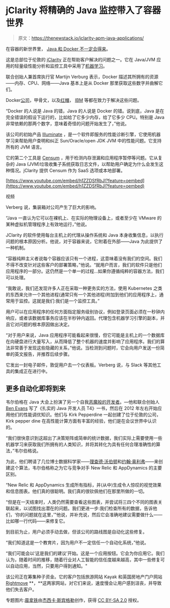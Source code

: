 # jClarity 将精确的 Java 监控带入了容器世界

> 原文：<https://thenewstack.io/jclarity-apm-java-applications/>

在容器的新世界里， [Java 和 Docker 不一定合得来](https://developers.redhat.com/blog/2017/03/14/java-inside-docker/)。

这是总部位于伦敦的 [jClarity](https://www.jclarity.com/) 正在帮助客户解决的问题之一。它在 Java/JVM 应用的轻量级性能分析和监控工具中采用了[机器学习](/category/machine-learning/)。

联合创始人兼首席执行官 Martijn Verburg 表示，Docker 描述其所拥有的资源——内存、CPU、网络——Java 基本上是从 Docker 那里获取这些数字并曲解它们。

Docker[公司](https://thenewstack.io/docker-updates-legacy-application-migration-program/)，甲骨文，以及[红帽](https://thenewstack.io/red-hat-summit-serves-openstack-io-saas-containerized-java-microservices/)， [IBM](https://thenewstack.io/ibm-takes-cloud-private/) 等都在致力于解决这些问题。

“Docker 的人说是 Java 的错，Java 的人说是 Docker 的错。说到底，Java 是在完全错误的假设下运行的，比如给了它多少内存，给了它多少 CPU。特别是 Java 非常依赖的那两个数字，意味着奇怪的问题开始发生了，”他说。

该公司的初始产品 [Illuminate](https://www.jclarity.com/illuminate/) ，是一个软件即服务的性能诊断引擎，它使用机器学习来帮助用户查明和纠正 Sun/Oracle/open JDK JVM 中的性能问题。它支持所有的 JVM 语言。

它的第二个工具是 [Censum](https://www.jclarity.com/censum/) ，用于检测内存泄漏和应用程序暂停等问题。它从复杂的 Java (JVM)垃圾收集子系统获取日志文件，以帮助用户确定为什么会发生这种情况。jClarity 提供 Censum 作为 SaaS 选项或本地部署。

[https://www.youtube.com/embed/h1ZZDSfRbJI?feature=oembed](https://www.youtube.com/embed/h1ZZDSfRbJI?feature=oembed)

视频

Verberg 说，集装箱对公司产生了巨大的影响。

“Java 一直认为它可以在裸机上、在实际的物理设备上，或者至少在 VMware 的某种虚拟机管理程序上有效地运行，”他说。

JClarity 的软件使用每台主机上的代理从操作系统和 Java 本身收集信息，以执行问题的根本原因分析。他说，对于容器来说，它附着在外部——Java 为此提供了一种机制。

“容器纯粹主义者说每个容器应该只有一个进程，这意味着没有我们的空间。我们不得不改变针对这些客户的部署策略，”他说。“就用户而言，我们的软件只是他们应用程序的一部分。这仍然是一个单一的过程…如果你遵循纯粹的容器方法，我们可以处理。

“我敢说，我们还发现许多人正在采取一种更务实的方法，使用 Kubernetes 之类的东西来允许一个其他进程(通常只有一个其他进程)附加到他们的应用程序上，通常用于监控。这就是我们:我们是一个监控工具。”

用户可以在应用程序的任何方面指定服务级别协议，例如登录页面必须在一秒钟内响应，或者该数据库事务应该在半秒钟内返回。代理包含机器学习引擎的副本，并且它对问题的根本原因做出决定。

“对于用户来说，Java 应用程序可能看起来很慢，但它可能是主机上的一个数据库在向硬盘进行大量写入，从而降低了整个机器的速度并影响了应用程序。我们的算法非常善于发现这些隐藏的关系，”他说。当检测到问题时，它会向用户发送一份简单的英文报告，并推荐后续步骤。

它发出一封电子邮件，敦促用户去一个仪表板。Verberg 说，与 Slack 等其他工具的集成正在进行中。

## 更多自动化即将到来

韦尔伯格在 Java 大会上扮演了另一个自我[恶魔般的开发者](https://www.youtube.com/watch?v=bjp7bhzyhQo&feature=share&list=PLRsbF2sD7JVq8QYW0vlbOS2JuXUWaWMnT&index=30)。—他和联合创始人 [Ben Evans](https://github.com/kittylyst) 写了《扎实的 Java 开发人员 T4》一书，然后在 2012 年左右开始应用他们的性能调优知识。他们与 Kirk Pepperdine 一起创建了位于伦敦的公司，Kirk pepper dine 在高性能计算方面有丰富的经验，他们是在会议世界中认识的。

“我们很快意识到这超出了决策矩阵或简单的统计数据，我们实际上需要使用一些机器学习来获取我们所拥有的人类知识，并将其转化为具有任何合理准确性的算法，”韦尔伯格说。

为此，他们聘请了几位博士数据科学家——[理查德·沃伯顿](https://github.com/RichardWarburton)和[约翰·奥利弗](https://github.com/johnoliver)——来创建这个算法，韦尔伯格称之为它与竞争对手 New Relic 和 AppDynamics 的主要区别。

“New Relic 和 AppDynamics 生成所有指标，并(从中)生成令人惊叹的视觉效果和信息图表。他们真的很聪明。我们真的很钦佩他们在那里所做的一切。

“但是在一天结束时，人类仍然需要查看这些图表，并尝试将三四个不同的图表关联起来，以试图找出潜在的问题。我们更进一步:我们检查所有的数据，告诉他们，‘你的问题就在这里，’”他说，并补充说，然后它会准确地建议需要做什么——比如哪一行代码——来修复它。

到目前为止，用户必须手动去做，但该公司的路线图是自动化这些修复。

“我们知道这是一个教育片，因为用户不一定信任一个自动化系统，”他说。

“我们可能会以‘这是我们的建议’开始。这是一个应用按钮。它会为你应用它。我们认为，随着时间的推移，随着行业对人工智能的信任度越来越高，其中一些修复可以自动应用，当然，只要用户得到通知。"

该公司正在筹集种子资金。它的客户包括旅游网站 Kayak 和英国房地产门户网站 [Rightmove](http://www.rightmove.co.uk/) **，**这两家网站，对它们来说，速度慢会让用户感到沮丧，并导致他们失去客户。

专题图片:[晨拿铁](https://www.flickr.com/photos/wordridden/6055636977/in/photolist-ae7HU6-cZtaCE-8TJjGJ-o9zM2M-rNAPzb-f36Qe8-99eCz7-644eUY-bfbAmk-7RW3kZ-6ZKmW-a1dXW6-4AFHoq-6uzQZX-4ADDAt-4w4LG8-4hMeAn-99dw8Q-cRz6tC-4pHdd5-8KkaWd-Es1aY-Tvcgar-qektu-dNRrQq-887JXd-4Qa)由[杰西卡·斯宾格勒](https://www.flickr.com/photos/wordridden/)创作，获得 [CC BY-SA 2.0](https://creativecommons.org/licenses/by/2.0/) 授权。

<svg xmlns:xlink="http://www.w3.org/1999/xlink" viewBox="0 0 68 31" version="1.1"><title>Group</title> <desc>Created with Sketch.</desc></svg>